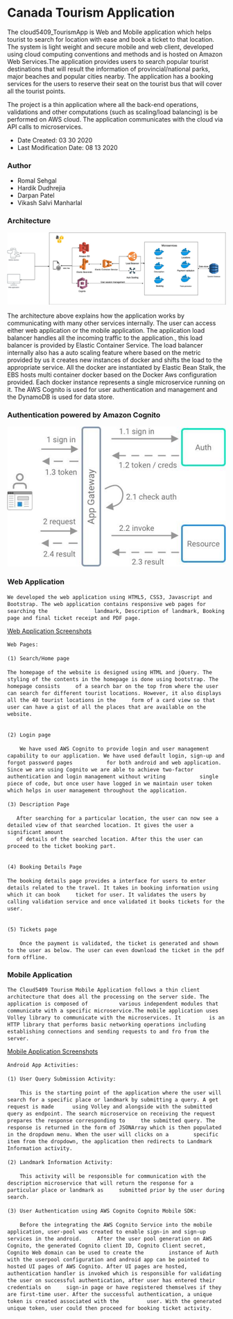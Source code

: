 # Canada Tourism Application 

The cloud5409_TourismApp is Web and Mobile application which helps tourist to search for location with ease and book a ticket to that location. The system is light weight and secure mobile and web client, developed using cloud computing conventions and methods and is hosted on Amazon Web Services.The application provides users to search popular tourist destinations that will result the information of provincial/national parks, major beaches and popular cities nearby. The application has a booking services for the users to reserve their seat on the tourist bus that will cover all the tourist points. 

The project is a thin application where all the back-end operations, validations and other computations (such as scaling/load balancing) is be performed on AWS cloud. The application communicates with the cloud via API calls to microservices.


* Date Created: 03 30 2020
* Last Modification Date: 08 13 2020

### Author

* Romal Sehgal 
* Hardik Dudhrejia 
* Darpan Patel 
* Vikash Salvi Manharlal 


### Architecture 

![alt text](https://github.com/sehgalromal/CanadaTourismApplication/blob/master/Projects-Assets-Screenshots/Architecture%26Flow-Diagrams/image7.jpg?raw=true)

The architecture above explains how the application works by communicating with many other services internally. The user can access either web application or the mobile application. The application load balancer handles all the incoming traffic to the application., this load balancer is provided by Elastic Container Service. The load balancer internally also has a auto scaling feature where based on the metric provided by us it creates new instances of docker and shifts the load to the appropriate service. All the docker are instantiated by Elastic Bean Stalk, the EBS hosts multi container docker based on the Docker Aws configuration provided. Each docker instance represents a single microservice running on it. The AWS Cognito is used for user authentication and management and the DynamoDB is used for data store. 


### Authentication powered by Amazon Cognito

![alt text](https://github.com/sehgalromal/CanadaTourismApplication/blob/master/Projects-Assets-Screenshots/Architecture%26Flow-Diagrams/image4.jpg?raw=true)

### Web Application 

    We developed the web application using HTML5, CSS3, Javascript and Bootstrap. The web application contains responsive web pages for searching the 		    	landmark, Description of landmark, Booking page and final ticket receipt and PDF page.  

   [Web Application Screenshots](https://github.com/sehgalromal/CanadaTourismApplication/tree/master/Projects-Assets-Screenshots/Web-Application-Screenshots)

    Web Pages:
    
    (1) Search/Home page 
    
	The homepage of the website is designed using HTML and jQuery. The styling of the contents in the homepage is done using bootstrap. The homepage consists 	  of a search bar on the top from where the user can search for different tourist locations. However, it also displays all the 40 tourist locations in the 	   form of a card view so that user can have a gist of all the places that are available on the website.
	
   
    (2) Login page 
    
        We have used AWS Cognito to provide login and user management capability to our application. We have used default login, sign-up and forgot password pages   	     for both android and web application. Since we are using Cognito we are able to achieve two-factor authentication and login management without writing   	      single piece of code, but once user have logged in we maintain user token which helps in user management throughout the application.   
   
    (3) Description Page
    
       After searching for a particular location, the user can now see a detailed view of that searched location. It gives the user a significant amount 
       of details of the searched location. After this the user can proceed to the ticket booking part. 
      
   
    (4) Booking Details Page 
    
	The booking details page provides a interface for users to enter details related to the travel. It takes in booking information using which it can book 	ticket for user. It validates the users by calling validation service and once validated it books tickets for the user. 

   
    (5) Tickets page 
    
        Once the payment is validated, the ticket is generated and shown to the user as below. The user can even download the ticket in the pdf form offline. 
	
### Mobile Application 
    
    The Cloud5409 Tourism Mobile Application follows a thin client architecture that does all the processing on the server side. The application is composed of      	 various independent modules that communicate with a specific microservice.The mobile application uses Volley library to communicate with the microservices. It     	is an HTTP library that performs basic networking operations including establishing connections and sending requests to and fro from the server.
    
   [Mobile Application Screenshots](https://github.com/sehgalromal/CanadaTourismApplication/tree/master/Projects-Assets-Screenshots/Android-Application-Screenshots)
 
    Android App Activities:
    
    (1) User Query Submission Activity:  
    
    	This is the starting point of the application where the user will search for a specific place or landmark by submitting a query. A get request is made 		using Volley and alongside with the submitted query as endpoint. The search microservice on receiving the request prepares the response corresponding to 	 the submitted query. The response is returned in the form of JSONArray which is then populated in the dropdown menu. When the user will clicks on a 		specific item from the dropdown, the application then redirects to Landmark Information activity. 
    
    (2) Landmark Information Activity:  
    
    	This activity will be responsible for communication with the description microservice that will return the response for a particular place or landmark as 	  submitted prior by the user during search.
	
    (3) User Authentication using AWS Cognito Cognito Mobile SDK:  
    
    	Before the integrating the AWS Cognito Service into the mobile application, user-pool was created to enable sign-in and sign-up services in the android. 	 After the user pool generation on AWS Cognito, the generated Cognito client ID, Cognito Client secret, Cognito Web domain can be used to create the 		instance of Auth with the userpool configuration and android app can be pointed to hosted UI pages of AWS Cognito. After UI pages are hosted, 			authentication handler is invoked which is responsible for validating the user on successful authentication, after user has entered their credentials on 	 sign-in page or have registered themselves if they are first-time user. After the successful authentication, a unique token is created associated with the 	    user. With the generated unique token, user could then proceed for booking ticket activity.  
	










